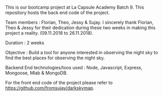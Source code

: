 This is our bootcamp project at La Capsule Academy Batch 9. This repository hosts the back end code of the project. 


Team members : Florian, Theo, Jessy & Sujay. I sincerely thank Florian, Theo & Jessy for their dedication during these two weeks in making this project a reality. (09.11.2018 to 26.11.2018).


Duration : 2 weeks 


Objective : Build a tool for anyone interested in observing the night sky to find the best places for observing the night sky. 


Backend End technologies/toos used : Node, Javascript, Express, Mongoose, Mlab & MongoDB. 


For the front end code of the project please refer to https://github.com/fromsujay/darkskymap. 
